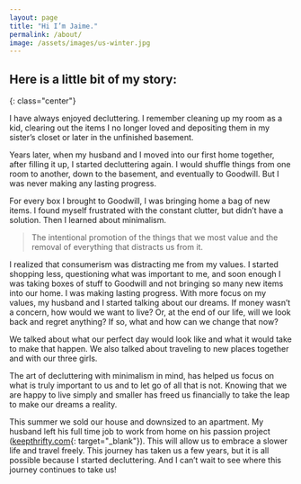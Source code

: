 ```yaml
---
layout: page
title: "Hi I’m Jaime."
permalink: /about/
image: /assets/images/us-winter.jpg
---
```


## Here is a little bit of my story:
{: class="center"}

I have always enjoyed decluttering. I remember cleaning up my room as a kid, clearing out the items I no longer loved and depositing them in my sister’s closet or later in the unfinished basement.

Years later, when my husband and I moved into our first home together, after filling it up, I started decluttering again. I would shuffle things from one room to another, down to the basement, and eventually to Goodwill. But I was never making any lasting progress.

For every box I brought to Goodwill, I was bringing home a bag of new items. I found myself frustrated with the constant clutter, but didn’t have a solution. Then I learned about minimalism.

> The intentional promotion of the things that we most value and the removal of everything that distracts us from it.

I realized that consumerism was distracting me from my values. I started shopping less, questioning what was important to me, and soon enough I was taking boxes of stuff to Goodwill and not bringing so many new items into our home. I was making lasting progress.
With more focus on my values, my husband and I started talking about our dreams. If money wasn’t a concern, how would we want to live? Or, at the end of our life, will we look back and regret anything? If so, what and how can we change that now?

We talked about what our perfect day would look like and what it would take to make that happen. We also talked about traveling to new places together and with our three girls.

The art of decluttering with minimalism in mind, has helped us focus on what is truly important to us and to let go of all that is not. Knowing that we are happy to live simply and smaller has freed us financially to take the leap to make our dreams a reality.

This summer we sold our house and downsized to an apartment. My husband left his full time job to work from home on his passion project ([keepthrifty.com](https://www.keepthrifty.com){: target="_blank"}). This will allow us to embrace a slower life and travel freely. This journey has taken us a few years, but it is all possible because I started decluttering. And I can’t wait to see where this journey continues to take us!
